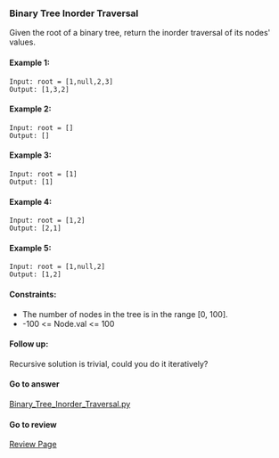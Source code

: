 ### Binary Tree Inorder Traversal

Given the root of a binary tree, return the inorder traversal of its nodes' values.

#### Example 1:

```
Input: root = [1,null,2,3]
Output: [1,3,2]
```

#### Example 2:

```
Input: root = []
Output: []
```

#### Example 3:

```
Input: root = [1]
Output: [1]
```

#### Example 4:

```
Input: root = [1,2]
Output: [2,1]
```

#### Example 5:

```
Input: root = [1,null,2]
Output: [1,2]
```

#### Constraints:

* The number of nodes in the tree is in the range [0, 100].
* -100 <= Node.val <= 100
 
#### Follow up:

Recursive solution is trivial, could you do it iteratively?

####  Go to answer

[Binary_Tree_Inorder_Traversal.py](https://github.com/Kelv1nYu/LeetCode_Practices/blob/master/Code/Binary_Tree_Inorder_Traversal.py)

#### Go to review

[Review Page](https://github.com/Kelv1nYu/LeetCode_Practices/blob/master/Review/Python3/Binary_Tree_Inorder_Traversal.md)